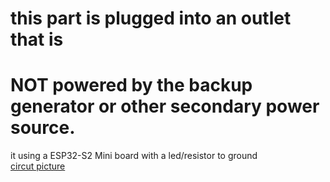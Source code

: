 # this part is plugged into an outlet that is 
# NOT powered by the backup generator or other secondary power source.

it using a ESP32-S2 Mini board with a led/resistor to ground   
[circut picture](../../circuit_picture.jpg)   
